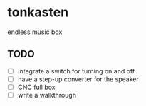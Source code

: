 # tonkasten
endless music box

## TODO

- [ ] integrate a switch for turning on and off
- [ ] have a step-up converter for the speaker
- [ ] CNC full box
- [ ] write a walkthrough